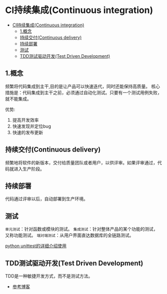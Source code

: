 # CI持续集成(Continuous integration)

<!-- TOC -->

- [CI持续集成(Continuous integration)](#ci%e6%8c%81%e7%bb%ad%e9%9b%86%e6%88%90continuous-integration)
  - [1.概念](#1%e6%a6%82%e5%bf%b5)
  - [持续交付(Continuous delivery)](#%e6%8c%81%e7%bb%ad%e4%ba%a4%e4%bb%98continuous-delivery)
  - [持续部署](#%e6%8c%81%e7%bb%ad%e9%83%a8%e7%bd%b2)
  - [测试](#%e6%b5%8b%e8%af%95)
  - [TDD测试驱动开发(Test Driven Development)](#tdd%e6%b5%8b%e8%af%95%e9%a9%b1%e5%8a%a8%e5%bc%80%e5%8f%91test-driven-development)

<!-- /TOC -->

## 1.概念

频繁将代码集成到主干,目的是让产品可以快速迭代，同时还能保持高质量。
核心措施是：代码集成到主干之前，必须通过自动化测试。只要有一个测试用例失败，就不能集成。

优势:

1. 提高开发效率
2. 快速发现并定位bug
3. 快速的发布更新

## 持续交付(Continuous delivery)

频繁地将软件的新版本，交付给质量团队或者用户，以供评审。如果评审通过，代码就进入生产阶段。

## 持续部署

代码通过评审以后，自动部署到生产环境。

## 测试

`单元测试`：针对函数或模块的测试。
`集成测试`：针对整体产品的某个功能的测试，又称功能测试。
`端对端测试`：从用户界面直达数据库的全链路测试。

[python unittest的详细介绍使用](http://c.biancheng.net/view/2679.html)

## TDD测试驱动开发(Test Driven Development)

TDD是一种敏捷开发方式，而不是测试方法。

- [参考博客](https://blog.csdn.net/weixin_41845533/article/details/81232812)
